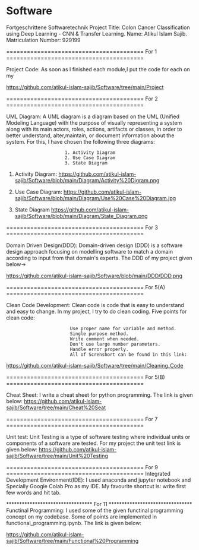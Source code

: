 # Software


Fortgeschrittene Softwaretechnik Project Title: Colon Cancer Classification using Deep Learning - CNN & Transfer Learning.
								Name: Atikul Islam Sajib.
								Matriculation Number: 929199

======================================== For 1 ========================================

Project Code: As soon as I finished each module,I put the code for each on my

https://github.com/atikul-islam-sajib/Software/tree/main/Project


======================================== For 2 ========================================

UML Diagram: A UML diagram is a diagram based on the UML (Unified Modeling Language) with the purpose of visually representing a system along with its main actors, roles, actions, artifacts or classes, in order to better understand, alter,maintain, or document information about the system. For this, I have chosen the following three diagrams:

						  1. Activity Diagram
						  2. Use Case Diagram
						  3. State Diagram
              
          
1. Activity Diagram:
https://github.com/atikul-islam-sajib/Software/blob/main/Diagram/Activity%20Digram.png

2. Use Case Diagram:
https://github.com/atikul-islam-sajib/Software/blob/main/Diagram/Use%20Case%20Diagram.jpg

3. State Diagram
https://github.com/atikul-islam-sajib/Software/blob/main/Diagram/State_Diagram.png


======================================== For 3 ========================================

Domain Driven Design(DDD): Domain-driven design (DDD) is a software design approach focusing on modelling software to match a domain according to input from that domain's experts. The DDD of my project given below->

https://github.com/atikul-islam-sajib/Software/blob/main/DDD/DDD.png



======================================== For 5(A) ========================================

Clean Code Development: Clean code is code that is easy to understand and easy to change. In my project, I try to do clean coding. Five points for clean code:

 							Use proper name for variable and method.
 							Single purpose method.
							Write comment when needed.
							Don't use large number parameters.
							Handle error properly.
							All of Screnshort can be found in this link:
							

https://github.com/atikul-islam-sajib/Software/tree/main/Cleaning_Code


========================================  For 5(B) ========================================

Cheat Sheet: I write a cheat sheet for python programming. The link is given below:
https://github.com/atikul-islam-sajib/Software/tree/main/Cheat%20Seat

======================================== For 7 ========================================

Unit test: Unit Testing is a type of software testing where individual units or components of a software are tested. For my project the unit test link is given below:
https://github.com/atikul-islam-sajib/Software/tree/main/Unit%20Testing


======================================== For 9 ========================================
Integrated Development Environment(IDE): I used anaconda and jupyter notebook and Specially Google Colab Pro as my IDE. 
My favourite shortcut is: write first few words and hit tab.


********************************* For 11 ******************************** Functinal Programming: 
I used some of the given functinal programming concept on my codebase. Some of points are implemented in functional_programming.ipynb. 
The link is given below:

https://github.com/atikul-islam-sajib/Software/tree/main/Functional%20Programming




